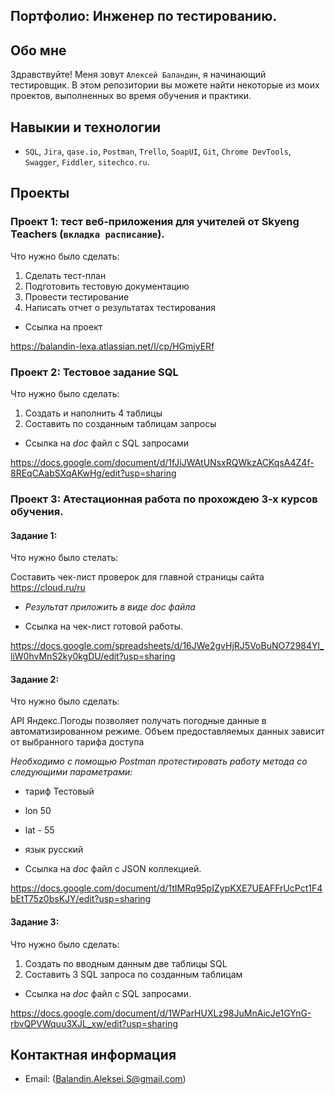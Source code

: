  ## Портфолио: Инженер по тестированию.
  
 ## Обо мне
  
Здравствуйте! Меня зовут ``Алексей Баландин``, я начинающий тестировщик.
В этом репозитории вы можете найти некоторые из моих проектов, выполненных во время обучения и практики.

## Навыкии и технологии

- ``SQL``, ``Jira``, ``qase.io``, ``Postman``, ``Trello``, ``SoapUI``, ``Git``, ``Chrome DevTools``, ``Swagger``, ``Fiddler``, ``sitechco.ru``.

## Проекты

### Проект 1: тест веб-приложения для учителей от Skyeng Teachers (`вкладка расписание`).

Что нужно было сделать:

1. Сделать тест-план
2. Подготовить тестовую документацию
3. Провести тестирование
4. Написать отчет о результатах тестирования

- Ссылка на проект

<https://balandin-lexa.atlassian.net/l/cp/HGmjyERf>


### Проект 2: Тестовое задание SQL

Что нужно было сделать:

1. Создать и наполнить 4 таблицы
2. Составить по созданным таблицам запросы

 - Ссылка на _doc_ файл с SQL запросами

<https://docs.google.com/document/d/1fJiJWAtUNsxRQWkzACKqsA4Z4f-8REqCAabSXqAKwHg/edit?usp=sharing>

### Проект 3: Атестационная работа по прохождею 3-х курсов обучения.

#### Задание 1: 

Что нужно было стелать:

Составить чек-лист проверок для главной страницы сайта <https://cloud.ru/ru>

- _Результат приложить в виде doc файла_

- Ссылка на чек-лист готовой работы.

 <https://docs.google.com/spreadsheets/d/16JWe2gvHjRJ5VoBuNO72984Yl_liW0hvMnS2ky0kgDU/edit?usp=sharing>

#### Задание 2:

Что нужно было сделать:

API Яндекс.Погоды позволяет получать погодные данные в автоматизированном режиме. Объем предоставляемых данных зависит от выбранного тарифа доступа

_Необходимо с помощью Postman протестировать работу метода со следующими параметрами:_

- тариф Тестовый
- lon 50
- lat - 55
- язык русский

 - Ссылка на _doc_ файл с JSON коллекцией.
 
  <https://docs.google.com/document/d/1tIMRq95pIZypKXE7UEAFFrUcPct1F4bEtT75z0bsKJY/edit?usp=sharing>

#### Задание 3:

Что нужно было сделать:

1. Создать по вводным данным две таблицы SQL
2. Составить 3 SQL запроса по созданным таблицам

 - Ссылка на _doc_ файл с SQL запросами.
 
  <https://docs.google.com/document/d/1WParHUXLz98JuMnAicJe1GYnG-rbvQPVWquu3XJL_xw/edit?usp=sharing>

## Контактная информация

- Email: (Balandin.Aleksei.S@gmail.com)
